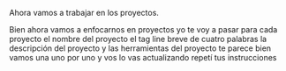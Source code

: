 Ahora vamos a trabajar en los proyectos.

Bien ahora vamos a enfocarnos en proyectos yo te voy a pasar para cada proyecto el nombre del proyecto el tag line breve de cuatro palabras la descripción del proyecto y las herramientas del proyecto te parece bien vamos una uno por uno y vos lo vas actualizando repetí tus instrucciones 